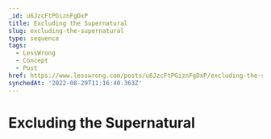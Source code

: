 ```yaml
---
_id: u6JzcFtPGiznFgDxP
title: Excluding the Supernatural
slug: excluding-the-supernatural
type: sequence
tags:
  - LessWrong
  - Concept
  - Post
href: https://www.lesswrong.com/posts/u6JzcFtPGiznFgDxP/excluding-the-supernatural
synchedAt: '2022-08-29T11:16:40.363Z'
---
```

# Excluding the Supernatural


